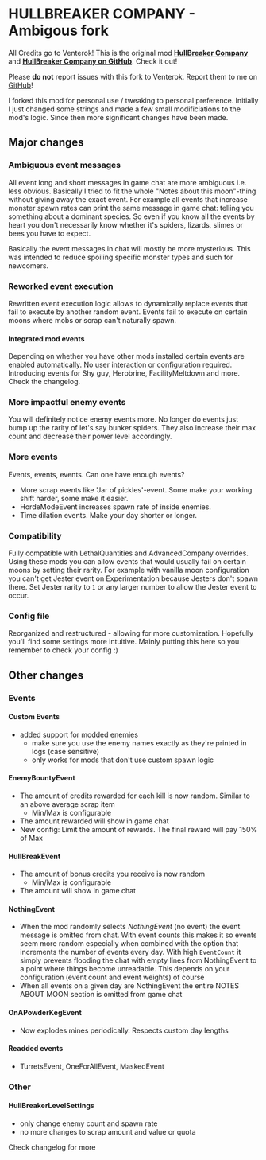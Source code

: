 # HULLBREAKER COMPANY - Ambigous fork

All Credits go to Venterok! This is the original mod [**HullBreaker Company**](https://thunderstore.io/c/lethal-company/p/Venterok/HullBreaker_Company/) and [**HullBreaker Company on GitHub**](https://github.com/Venterok/HullBreakerCompany). Check it out!

Please **do not** report issues with this fork to Venterok. Report them to me on [GitHub](https://github.com/YoBii/HullBreakerCompany/issues)!

I forked this mod for personal use / tweaking to personal preference. Initially I just changed some strings and made a few small modificiations to the mod's logic.
Since then more significant changes have been made.

## Major changes

### Ambiguous event messages
All event long and short messages in game chat are more ambiguous i.e. less obvious.
Basically I tried to fit the whole "Notes about this moon"-thing without giving away the exact event.
For example all events that increase monster spawn rates can print the same message in game chat: telling you something about a dominant species.
So even if you know all the events by heart you don't necessarily know whether it's spiders, lizards, slimes or bees you have to expect.

Basically the event messages in chat will mostly be more mysterious. This was intended to reduce spoiling specific monster types and such for newcomers.

### Reworked event execution
Rewritten event execution logic allows to dynamically replace events that fail to execute by another random event.
Events fail to execute on certain moons where mobs or scrap can't naturally spawn.

#### Integrated mod events
Depending on whether you have other mods installed certain events are enabled automatically. No user interaction or configuration required.
Introducing events for Shy guy, Herobrine, FacilityMeltdown and more. Check the changelog.

### More impactful enemy events
You will definitely notice enemy events more.
No longer do events just bump up the rarity of let's say bunker spiders. They also increase their max count and decrease their power level accordingly.

### More events
Events, events, events. Can one have enough events?
* More scrap events like 'Jar of pickles'-event. Some make your working shift harder, some make it easier.
* HordeModeEvent increases spawn rate of inside enemies.
* Time dilation events. Make your day shorter or longer.

### Compatibility
Fully compatible with LethalQuantities and AdvancedCompany overrides.
Using these mods you can allow events that would usually fail on certain moons by setting their rarity.
For example with vanilla moon configuration you can't get Jester event on Experimentation because Jesters don't spawn there.
Set Jester rarity to `1` or any larger number to allow the Jester event to occur.

### Config file
Reorganized and restructured - allowing for more customization. Hopefully you'll find some settings more intuitive.
Mainly putting this here so you remember to check your config :)

## Other changes

### Events

#### Custom Events
* added support for modded enemies
	* make sure you use the enemy names exactly as they're printed in logs (case sensitive)
	* only works for mods that don't use custom spawn logic

#### EnemyBountyEvent
* The amount of credits rewarded for each kill is now random. Similar to an above average scrap item
	* Min/Max is configurable
* The amount rewarded will show in game chat
* New config: Limit the amount of rewards. The final reward will pay 150% of Max
 
#### HullBreakEvent
* The amount of bonus credits you receive is now random
	* Min/Max is configurable
* The amount will show in game chat

#### NothingEvent
* When the mod randomly selects _NothingEvent_ (no event) the event message is omitted from chat. With event counts this makes it so events seem more random especially when combined with the option that increments the number of events every day. With high `EventCount` it simply prevents flooding the chat with empty lines from NothingEvent to a point where things become unreadable. This depends on your configuration (event count and event weights) of course
* When all events on a given day are NothingEvent the entire NOTES ABOUT MOON section is omitted from game chat

#### OnAPowderKegEvent
* Now explodes mines periodically. Respects custom day lengths

#### Readded events
* TurretsEvent, OneForAllEvent, MaskedEvent

### Other
#### HullBreakerLevelSettings
* only change enemy count and spawn rate
* no more changes to scrap amount and value or quota

Check changelog for more